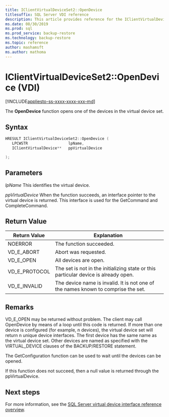 ```yaml
---
title: IClientVirtualDeviceSet2::OpenDevice
titlesuffix: SQL Server VDI reference
description: This article provides reference for the IClientVirtualDeviceSet2::OpenDevice command.
ms.date: 08/30/2019
ms.prod: sql
ms.prod_service: backup-restore
ms.technology: backup-restore
ms.topic: reference
author: mashamsft
ms.author: mathoma
---
```


# IClientVirtualDeviceSet2::OpenDevice (VDI)

[!INCLUDE[appliesto-ss-xxxx-xxxx-xxx-md](../../../includes/applies-to-version/sqlserver.md)]

The **OpenDevice** function opens one of the devices in the virtual device set.

## Syntax

```c
HRESULT IClientVirtualDeviceSet2::OpenDevice (
   LPCWSTR                  lpName,
   IClientVirtualDevice**   ppVirtualDevice

);
```

## Parameters

*lpName*
This identifies the virtual device.

*ppVirtualDevice*
When the function succeeds, an interface pointer to the virtual device is returned. This interface is used for the GetCommand and CompleteCommand.

## Return Value

|Return Value | Explanation |
|---|---|
| NOERROR | The function succeeded. |
| VD_E_ABORT | Abort was requested. |
| VD_E_OPEN |All devices are open. |
| VD_E_PROTOCOL | The set is not in the initializing state or this particular device is already open. |
| VD_E_INVALID | The device name is invalid. It is not one of the names known to comprise the set. |

## Remarks

VD_E_OPEN may be returned without problem. The client may call OpenDevice by means of a loop until this code is returned.
If more than one device is configured (for example, n devices), the virtual device set will return n unique device interfaces. The first device has the same name as the virtual device set. Other devices are named as specified with the VIRTUAL_DEVICE clauses of the BACKUP/RESTORE statement.

The GetConfiguration function can be used to wait until the devices can be opened.

If this function does not succeed, then a null value is returned through the ppVirtualDevice.

## Next steps

For more information, see the [SQL Server virtual device interface reference overview](reference-virtual-device-interface.md).